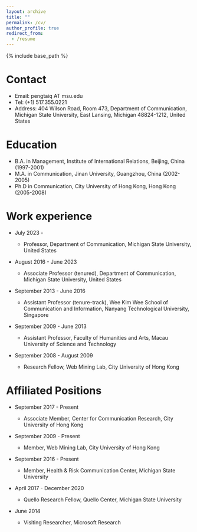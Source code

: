```yaml
---
layout: archive
title: ""
permalink: /cv/
author_profile: true
redirect_from:
  - /resume
---
```


{% include base_path %}

Contact
=====
* Email: pengtaiq AT msu.edu
* Tel: (+1) 517.355.0221
* Address: 404 Wilson Road, Room 473, Department of Communication, Michigan State University, East Lansing, Michigan 48824-1212, United States

Education
======
* B.A. in Management, Institute of International Relations, Beijing, China (1997-2001)
* M.A. in Communication, Jinan University, Guangzhou, China (2002-2005)
* Ph.D in Communication, City University of Hong Kong, Hong Kong (2005-2008)

Work experience
======
* July 2023 -
  * Professor, Department of Communication, Michigan State University, United States

* August 2016 - June 2023
  * Associate Professor (tenured), Department of Communication, Michigan State University, United States

* September 2013 - June 2016
  * Assistant Professor (tenure-track), Wee Kim Wee School of Communication and Information, Nanyang Technological University, Singapore
  
* September 2009 - June 2013
  * Assistant Professor, Faculty of Humanities and Arts, Macau University of Science and Technology
  
* September 2008 - August 2009
  * Research Fellow, Web Mining Lab, City University of Hong Kong

Affiliated Positions
=====
* September 2017 - Present	
  * Associate Member, Center for Communication Research, City University of Hong Kong
  
* September 2009 - Present	
  * Member, Web Mining Lab, City University of Hong Kong
  
* September 2016 - Present	
  * Member, Health & Risk Communication Center, Michigan State University
  
* April 2017 - December 2020	
  * Quello Research Fellow, Quello Center, Michigan State University
  
* June 2014	
  * Visiting Researcher, Microsoft Research

